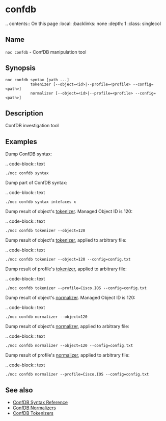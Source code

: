 

# confdb

.. contents:: On this page
    :local:
    :backlinks: none
    :depth: 1
    :class: singlecol

Name
----
`noc confdb` - ConfDB manipulation tool

Synopsis
--------

    noc confdb syntax [path ...]
               tokenizer [--object=<id>|--profile=<profile> --config=<path>]
               normalizer [--object=<id>|--profile=<profile> --config=<path>]

Description
-----------
ConfDB investigation tool

Examples
--------

Dump ConfDB syntax:

.. code-block:: text

    ./noc confdb syntax

Dump part of ConfDB syntax:

.. code-block:: text

    ./noc confdb syntax intefaces x

Dump result of object's [tokenizer](../../dev/confdb/tokenizer.md).
Managed Object ID is 120:

.. code-block:: text

    ./noc confdb tokenizer --object=120

Dump result of object's [tokenizer](../../dev/confdb/tokenizer.md),
applied to arbitrary file:

.. code-block:: text

    ./noc confdb tokenizer --object=120 --config=config.txt

Dump result of profile's [tokenizer](../../dev/confdb/tokenizer.md),
applied to arbitrary file:

.. code-block:: text

    ./noc confdb tokenizer --profile=Cisco.IOS --config=config.txt

Dump result of object's [normalizer](../../dev/confdb/normalizer.md).
Managed Object ID is 120:

.. code-block:: text

    ./noc confdb normalizer --object=120

Dump result of object's [normalizer](../../dev/confdb/normalizer.md),
applied to arbitrary file:

.. code-block:: text

    ./noc confdb normalizer --object=120 --config=config.txt

Dump result of profile's [normalizer](../../dev/confdb/normalizer.md),
applied to arbitrary file:

.. code-block:: text

    ./noc confdb normalizer --profile=Cisco.IOS --config=config.txt

See also
--------
* [ConfDB Syntax Reference](../../dev/confdb/overview.md)
* [ConfDB Normalizers](../../dev/confdb/normalizer.md)
* [ConfDB Tokenizers](../../dev/confdb/tokenizer.md)
